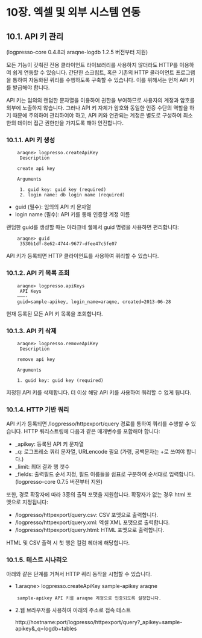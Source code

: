 # 10장. 엑셀 및 외부 시스템 연동

## 10.1. API 키 관리

(logpresso-core 0.4.8과 araqne-logdb 1.2.5 버전부터 지원)

모든 기능이 갖춰진 전용 클라이언트 라이브러리를 사용하지 않더라도 HTTP를 이용하여 쉽게 연동할 수 있습니다. 간단한 스크립트, 혹은 기존의 HTTP 클라이언트 프로그램을 통하여 자동화된 쿼리를 수행하도록 구축할 수 있습니다. 이를 위해서는 먼저 API 키를 발급해야 합니다.

API 키는 임의의 랜덤한 문자열을 이용하여 권한을 부여하므로 사용자의 계정과 암호를 외부에 노출하지 않습니다. 그러나 API 키 자체가 암호와 동일한 인증 수단의 역할을 하기 때문에 주의하여 관리하여야 하고, API 키와 연관되는 계정은 별도로 구성하여 최소한의 데이터 접근 권한만을 가지도록 해야 안전합니다.

### 10.1.1. API 키 생성

~~~
    araqne> logpresso.createApiKey
     Description

    create api key

    Arguments

     1. guid key: guid key (required)
     2. login name: db login name (required)
~~~

* guid (필수): 임의의 API 키 문자열
* login name (필수): API 키를 통해 인증할 계정 이름

랜덤한 guid를 생성할 때는 아라크네 쉘에서 guid 명령을 사용하면 편리합니다:

~~~
    araqne> guid
     3530b1df-8e62-4744-9677-dfee47c5fe07
~~~

API 키가 등록되면 HTTP 클라이언트를 사용하여 쿼리할 수 있습니다.

### 10.1.2. API 키 목록 조회

~~~
    araqne> logpresso.apiKeys
     API Keys
    ———-
    guid=sample-apikey, login_name=araqne, created=2013-06-28
~~~

현재 등록된 모든 API 키 목록을 조회합니다.

### 10.1.3. API 키 삭제

~~~
    araqne> logpresso.removeApiKey
     Description

    remove api key

    Arguments

    1. guid key: guid key (required)
~~~

지정된 API 키를 삭제합니다. 더 이상 해당 API 키를 사용하여 쿼리할 수 없게 됩니다.

### 10.1.4. HTTP 기반 쿼리

API 키가 등록되면 /logpresso/httpexport/query 경로를 통하여 쿼리를 수행할 수 있습니다. HTTP 쿼리스트링에 다음과 같은 매개변수를 포함해야 합니다:

* \_apikey: 등록된 API 키 문자열
* \_q: 로그프레소 쿼리 문자열, URLencode 필요 (가령, 공백문자는 +로 쓰여야 합니다.)
* \_limit: 최대 결과 행 갯수
* \_fields: 출력필드 순서 지정, 필드 이름들을 쉼표로 구분하여 순서대로 입력합니다. (logpresso-core 0.7.5 버전부터 지원)

또한, 경로 확장자에 따라 3종의 출력 포맷을 지원합니다. 확장자가 없는 경우 html 포맷으로 지정됩니다:

* /logpresso/httpexport/query.csv: CSV 포맷으로 출력합니다.
* /logpresso/httpexport/query.xml: 엑셀 XML 포맷으로 출력합니다.
* /logpresso/httpexport/query.html: HTML 포맷으로 출력합니다.

HTML 및 CSV 출력 시 첫 행은 컬럼 헤더에 해당합니다.

### 10.1.5. 테스트 시나리오

아래와 같은 단계를 거쳐서 HTTP 쿼리 동작을 시험할 수 있습니다.

* 1.araqne> logpresso.createApiKey sample-apikey araqne
~~~
	sample-apikey API 키를 araqne 계정으로 인증되도록 설정합니다.
~~~

* 2.웹 브라우저를 사용하여 아래의 주소로 접속 테스트 

  http://hostname:port/logpresso/httpexport/query?_apikey=sample-apikey&_q=logdb+tables





